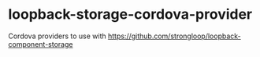 # loopback-storage-cordova-provider
Cordova providers to use with https://github.com/strongloop/loopback-component-storage
